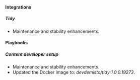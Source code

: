 
#### Integrations
##### Tidy
- Maintenance and stability enhancements.

#### Playbooks
##### Content developer setup
- Maintenance and stability enhancements.
- Updated the Docker image to: *devdemisto/tidy:1.0.0.19273*.
